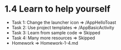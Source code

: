 # 1.4 Learn to help yourself

- Task 1: Change the launcher icon => /AppHelloToast
- Task 2: Use project templates => /AppBasicActivity
- Task 3: Learn from sample code => Skipped
- Task 4: Many more resources => Skipped
- Homework => Homework-1-4.md
